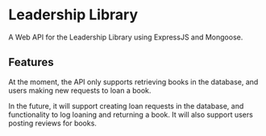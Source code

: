 # Leadership Library
A Web API for the Leadership Library using ExpressJS and Mongoose.

## Features
At the moment, the API only supports retrieving books in the database, and users making new requests to loan a book.

In the future, it will support creating loan requests in the database, and functionality to log loaning and returning a book. It will also support users posting reviews for books.